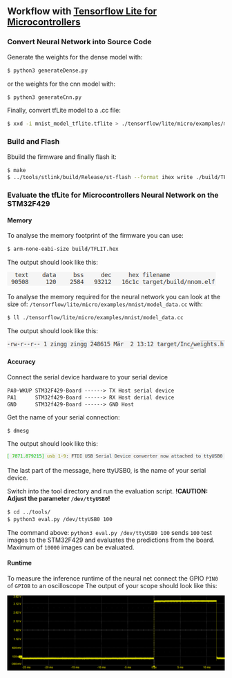 

## Workflow with [Tensorflow Lite for Microcontrollers](https://www.tensorflow.org/lite/microcontrollers)
### Convert Neural Network into Source Code
Generate the weights for the dense model with:
```bash
$ python3 generateDense.py
```
or the weights for the cnn model with:
```bash
$ python3 generateCnn.py
```
Finally, convert tfLite model to a .cc file:
```bash
$ xxd -i mnist_model_tflite.tflite > ./tensorflow/lite/micro/examples/mnist/model_data.cc
```

### Build and Flash
Bbuild the firmware and finally flash it:
```bash
$ make
$ ../tools/stlink/build/Release/st-flash --format ihex write ./build/TFLIT.hex
```
### Evaluate the tfLite for Microcontrollers Neural Network on the STM32F429

#### Memory
To analyse the memory footprint of the firmware you can use:
```bash
$ arm-none-eabi-size build/TFLIT.hex 
```
The output should look like this:

![size output](../../doc/arm-none-eabi-size_output.png)

To analyse the memory required for the neural network you can look at the size of:
`/tensorflow/lite/micro/examples/mnist/model_data.cc` with:
```bash
$ ll ./tensorflow/lite/micro/examples/mnist/model_data.cc
```
The output should look like this:

![ll output](../../doc/output_ll.png)

#### Accuracy
Connect the serial device hardware to your serial device
```
PA0-WKUP STM32F429-Board ------> TX Host serial device 
PA1      STM32f429-Board ------> RX Host derial device
GND      STM32f429-Board ------> GND Host
```
Get the name of your serial connection:
```
$ dmesg
```
The output should look like this:

![dmesg output](../../doc/dmesg_output.png)

The last part of the message, here ttyUSB0, is the name of your serial device.

Switch into the tool directory and run the evaluation script.
**!CAUTION: Adjust the parameter `/dev/ttyUSB0`!**
```bash
$ cd ../tools/
$ python3 eval.py /dev/ttyUSB0 100
```
The command above:
`python3 eval.py /dev/ttyUSB0 100`
sends `100` test images to the STM32F429 and evaluates the predictions from the board.
Maximum of `10000` images can be evaluated.

#### Runtime
To measure the inference runtime of the neural net connect the GPIO `PIN0` of `GPIOB` to an oscilloscope
The output of your scope should look like this:

![dmesg output](../../doc/scope_output.png)
